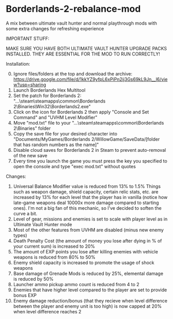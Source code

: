 # Borderlands-2-rebalance-mod
A mix between ultimate vault hunter and normal playthrough mods with some extra changes for refreshing experience

IMPORTANT STUFF:

MAKE SURE YOU HAVE BOTH ULTIMATE VAULT HUNTER UPGRADE PACKS INSTALLED. THEY ARE ESSENTIAL FOR THE MOD TO RUN CORRECTLY!

Installation:

0. Ignore files/folders at the top and download the archive: https://drive.google.com/file/d/1kkYZ9yfpL6xPiPn2ij3Gs69kL9Jn__l6/view?usp=sharing
1. Launch Borderlands Hex Multitool
2. Set the patch for Borderlands 2: "...\steam\steamapps\common\Borderlands 2\Binaries\Win32\Borderlands2.exe"
3. Click on the icon for Borderlands 2 then apply "Console and Set Command" and "UVHM Level Modifier"
4. Move "mod.txt" file to your "...\steam\steamapps\common\Borderlands 2\Binaries" folder
5. Copy the save file for your desired character into "Documents/MyGames/Borderlands 2/WillowGame/SaveData/[folder that has random numbers as the name]"
6. Disable cloud saves for Borderlands 2 in Steam to prevent auto-removal of the new save
7. Every time you launch the game you must press the key you specified to open the console and type "exec mod.txt" without quotes

Changes:

1. Universal Balance Modifier value is reduced from 13% to 1.5%
Things such as weapon damage, shield capacity, certain relic stats, etc. are increased by 13% for each level that the player has in vanilla (notice how late-game weapons deal 10000x more damage compared to starting ones). I'm not a big fan of this mechanic, so I've decided to soften the curve a bit.
2. Level of gear, missions and enemies is set to scale with player level as in Ultimate Vault Hunter mode
3. Most of the other features from UVHM are disabled (minus new enemy types)
4. Death Penalty Cost (the amount of money you lose after dying in % of your current sum) is increased to 20%
5. The amount of EXP points you lose after killing enemies with vehicle weapons is reduced from 80% to 50%
6. Enemy shield capacity is increased to promote the usage of shock weapons
7. Base damage of Grenade Mods is reduced by 25%, elemental damage is reduced by 50%
8. Launcher ammo pickup ammo count is reduced from 4 to 2
9. Enemies that have higher level compared to the player are set to provide bonus EXP
10. Enemy damage reduction/bonus (that they recieve when level difference between the player and enemy unit is too high) is now capped at 20% when level difference reaches 2
